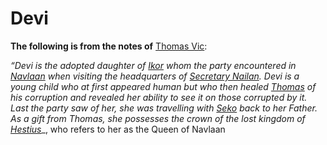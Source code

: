 # Devi
**The following is from the notes of** [Thomas Vic](../../Player%20Characters/Thomas%20Vic.md):

_“Devi is the adopted daughter of_ [_Ikor_](Ikor.md) _whom the party encountered in_ [_Navlaan_](../../Locations/Carthus/Navlaan) _when visiting the headquarters of_ [_Secretary Nailan_](Nailan.md)_. Devi is a young child who at first appeared human but who then healed_ [_Thomas_](../../Player%20Characters/Thomas%20Vic.md) _of his corruption and revealed her ability to see it on those corrupted by it. Last the party saw of her, she was travelling with_ [_Seko_](Seko%20Shura.md) _back to her Father. As a gift from Thomas, she possesses the crown of the lost kingdom of_ [_Hestius_](../../Locations/Carthus/Hestius.md)_, who refers to her as the Queen of Navlaan